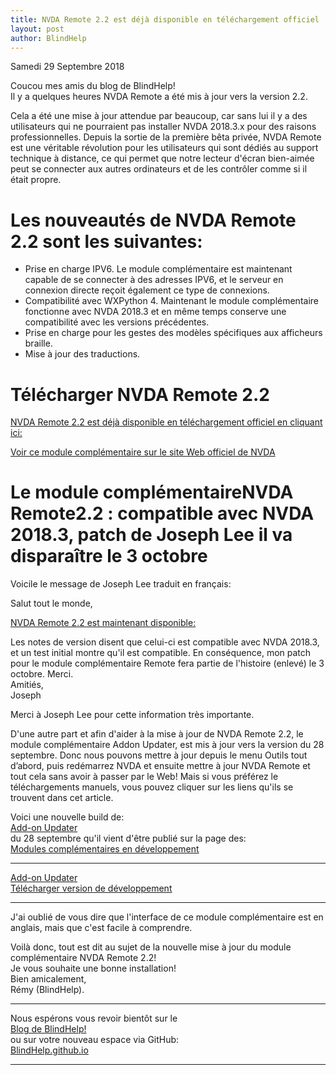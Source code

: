 ```yaml
---
title: NVDA Remote 2.2 est déjà disponible en téléchargement officiel
layout: post
author: BlindHelp
---
```


<footer>Samedi 29 Septembre 2018</footer>


Coucou mes amis du blog de BlindHelp!               
Il y a quelques heures NVDA Remote a été mis à jour vers la version 2.2.    

Cela a été une mise à jour attendue par beaucoup, car sans lui il y a des utilisateurs qui ne pourraient pas installer NVDA 2018.3.x pour des raisons professionnelles. Depuis la sortie de la première bêta privée, NVDA Remote est une véritable révolution pour les utilisateurs qui sont dédiés au support technique à distance, ce qui permet que notre lecteur d'écran bien-aimée peut se connecter aux autres ordinateurs et de les contrôler comme si il était propre.    

# Les nouveautés de NVDA Remote 2.2 sont les suivantes: #

* Prise en charge IPV6. Le module complémentaire est maintenant capable de se connecter à des adresses IPV6, et le serveur en connexion directe reçoit également ce type de connexions.    
* Compatibilité avec WXPython 4. Maintenant le module complémentaire fonctionne avec NVDA 2018.3 et en même temps conserve une compatibilité avec les versions précédentes.    
* Prise en charge pour les gestes des modèles spécifiques aux afficheurs braille.    
* Mise à jour des traductions.    

# Télécharger  NVDA Remote 2.2 #

[NVDA Remote 2.2 est déjà disponible en téléchargement officiel en cliquant ici:](https://addons.NVDA-Project.org/files/Get.php?file=nvdaremote)

[Voir ce module complémentaire sur le site Web officiel de NVDA](https://addons.NVDA-Project.org/addons/nvdaremote.fr.html)

# Le module complémentaireNVDA Remote2.2 : compatible avec NVDA 2018.3, patch de Joseph Lee il va disparaître le 3 octobre
Voicile le message de Joseph Lee  traduit en français:       

Salut tout le monde,    

[NVDA Remote 2.2 est maintenant disponible:](https://nvdaremote.com/remote-2.2.nvda-addon)

Les notes de version disent que celui-ci est compatible avec NVDA 2018.3, et un test initial montre qu'il est compatible. En conséquence, mon patch pour le  module complémentaire Remote fera partie de l'histoire (enlevé) le 3 octobre. Merci.    
Amitiés,        
Joseph        

Merci à Joseph Lee pour cette information très importante.           

D'une autre part et afin  d'aider à la mise à jour de NVDA Remote 2.2, le module complémentaire Addon Updater, est mis à jour vers la version du 28 septembre. Donc nous pouvons mettre à jour depuis le menu Outils tout d’abord, puis redémarrez NVDA et ensuite mettre à jour NVDA Remote et tout cela sans avoir à passer par le Web! Mais si vous préférez le téléchargements manuels, vous pouvez cliquer sur les liens qu'ils se trouvent dans cet article.    

Voici une nouvelle build de:                       
[Add-on Updater](https://addons.nvda-project.org/addons/addonUpdater.fr.html)                   
du 28 septembre qu'il vient d'être publié sur la page des:                   
[Modules complémentaires en développement](https://addons.nvda-project.org/dev.fr.html)                        

---

[Add-on Updater](https://addons.nvda-project.org/addons/addonUpdater.fr.html)                   
[Télécharger version de développement](https://addons.nvda-project.org/files/get.php?file=nvda3208)                     

---

J'ai oublié de vous dire que l'interface de ce module complémentaire  est en anglais, mais que c'est facile à comprendre.             
 
Voilà donc,  tout est dit au sujet de la nouvelle mise à jour du module complémentaire NVDA Remote 2.2!                
Je vous souhaite une bonne installation!         
Bien amicalement,              
Rémy (BlindHelp).

---

Nous espérons vous revoir bientôt sur le      
[Blog de BlindHelp!](http://blindhelp.blogspot.fr/)                    
ou sur  votre nouveau espace via GitHub:                     
[BlindHelp.github.io](https://blindhelp.github.io)                    

---